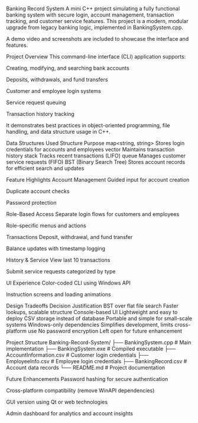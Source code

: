 Banking Record System
A mini C++ project simulating a fully functional banking system with secure login, account management, transaction tracking, and customer service features. This project is a modern, modular upgrade from legacy banking logic, implemented in BankingSystem.cpp.

A demo video and screenshots are included to showcase the interface and features.

Project Overview
This command-line interface (CLI) application supports:

Creating, modifying, and searching bank accounts

Deposits, withdrawals, and fund transfers

Customer and employee login systems

Service request queuing

Transaction history tracking

It demonstrates best practices in object-oriented programming, file handling, and data structure usage in C++.

Data Structures Used
Structure	Purpose
map<string, string>	Stores login credentials for accounts and employees
vector<string>	Maintains transaction history
stack<string>	Tracks recent transactions (LIFO)
queue<string>	Manages customer service requests (FIFO)
BST (Binary Search Tree)	Stores account records for efficient search and updates

Feature Highlights
Account Management
Guided input for account creation

Duplicate account checks

Password protection

Role-Based Access
Separate login flows for customers and employees

Role-specific menus and actions

Transactions
Deposit, withdrawal, and fund transfer

Balance updates with timestamp logging

History & Service
View last 10 transactions

Submit service requests categorized by type

UI Experience
Color-coded CLI using Windows API

Instruction screens and loading animations

Design Tradeoffs
Decision	Justification
BST over flat file search	Faster lookups, scalable structure
Console-based UI	Lightweight and easy to deploy
CSV storage instead of database	Portable and simple for small-scale systems
Windows-only dependencies	Simplifies development, limits cross-platform use
No password encryption	Left open for future enhancement

Project Structure
Banking-Record-System/
├── BankingSystem.cpp        # Main implementation
├── BankingSystem.exe        # Compiled executable
├── AccountInformation.csv   # Customer login credentials
├── EmployeeInfo.csv         # Employee login credentials
├── BankingRecord.csv        # Account data records
└── README.md                # Project documentation

Future Enhancements
Password hashing for secure authentication

Cross-platform compatibility (remove WinAPI dependencies)

GUI version using Qt or web technologies

Admin dashboard for analytics and account insights
